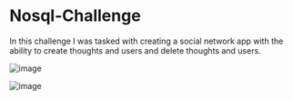# Nosql-Challenge


In this challenge I was tasked with creating a social network app with the ability to create thoughts and users and delete thoughts and users.















![image](https://github.com/rogretheekyogre/Nosql-Challenge/assets/159403086/0568ef32-293b-477a-9d18-06d50d9d5147)

![image](https://github.com/rogretheekyogre/Nosql-Challenge/assets/159403086/a360d3a8-72f8-4b6a-a286-e922e15ec089)

